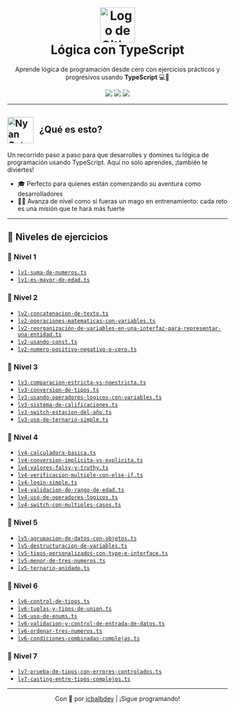<h1 align="center">
  <img src="https://media3.giphy.com/media/v1.Y2lkPTc5MGI3NjExZ255YmgyNjg5NWp2MmlhN2hkZHhicnYxaWtxYmxqZnV1dGx1bHJlNSZlcD12MV9pbnRlcm5hbF9naWZfYnlfaWQmY3Q9Zw/du3J3cXyzhj75IOgvA/giphy.gif" alt="Logo de Github" width="80" />
  <br/>
  <strong>Lógica con TypeScript</strong>
</h1>

<p align="center">
  Aprende lógica de programación desde cero con ejercicios prácticos y progresivos usando <strong>TypeScript</strong> 💻🧠
</p>

<p align="center">
  <img src="https://img.shields.io/badge/estado-en%20progreso-blue?style=flat-square" />
  <img src="https://img.shields.io/github/languages/top/jcbalbdev/logica-typescript?style=flat-square" />
  <img src="https://img.shields.io/github/last-commit/jcbalbdev/logica-typescript?style=flat-square" />
</p>

---

<h2>
  <img src="http://www.nyan.cat/cats/original.gif" alt="Nyan Cat" width="60" style="vertical-align: middle; margin-right: 8px;" />
  ¿Qué es esto?
</h2>


Un recorrido paso a paso para que desarrolles y domines tu lógica de programación usando TypeScript. Aquí no solo aprendes, ¡también te diviertes!

- 🎓 Perfecto para quienes están comenzando su aventura como desarrolladores
- 🧙‍♂️ Avanza de nivel como si fueras un mago en entrenamiento: cada reto es una misión que te hará más fuerte


---

## 🧐 Niveles de ejercicios

### 🦄 Nivel 1
- [`lv1-suma-de-numeros.ts`](./lv1-suma-de-numeros.ts)
- [`lv1-es-mayor-de-edad.ts`](./lv1-es-mayor-de-edad.ts)

### 🦄 Nivel 2
- [`lv2-concatenacion-de-texto.ts`](./lv2-concatenacion-de-texto.ts)
- [`lv2-operaciones-matematicas-con-variables.ts`](./lv2-operaciones-matematicas-con-variables.ts)
- [`lv2-reorganización-de-variables-en-una-interfaz-para-representar-una-entidad.ts`](./lv2-reorganización-de-variables-en-una-interfaz-para-representar-una-entidad.ts)
- [`lv2-usando-const.ts`](./lv2-usando-const.ts)
- [`lv2-numero-positivo-negativo-o-cero.ts`](./lv2-numero-positivo-negativo-o-cero.ts)

### 🦄 Nivel 3
- [`lv3-comparacion-estricta-vs-noestricta.ts`](./lv3-comparacion-estricta-vs-noestricta.ts)
- [`lv3-conversion-de-tipos.ts`](./lv3-conversion-de-tipos.ts)
- [`lv3-usando-operadores-logicos-con-variables.ts`](./lv3-usando-operadores-logicos-con-variables.ts)
- [`lv3-sistema-de-calificaciones.ts`](./lv3-sistema-de-calificaciones.ts)
- [`lv3-switch-estacion-del-año.ts`](./lv3-switch-estacion-del-año.ts)
- [`lv3-uso-de-ternario-simple.ts`](./lv3-uso-de-ternario-simple.ts)

### 🦄 Nivel 4
- [`lv4-calculadora-basica.ts`](./lv4-calculadora-basica.ts)
- [`lv4-conversion-implicita-vs-explicita.ts`](./lv4-conversion-implicita-vs-explicita.ts)
- [`lv4-valores-falsy-y-truthy.ts`](./lv4-valores-falsy-y-truthy.ts)
- [`lv4-verificacion-multiple-con-else-if.ts`](./lv4-verificacion-multiple-con-else-if.ts)
- [`lv4-login-simple.ts`](./lv4-login-simple.ts)
- [`lv4-validacion-de-rango-de-edad.ts`](./lv4-validacion-de-rango-de-edad.ts)
- [`lv4-uso-de-operadores-logicos.ts`](./lv4-uso-de-operadores-logicos.ts)
- [`lv4-switch-con-multiples-casos.ts`](./lv4-switch-con-multiples-casos.ts)

### 🦄 Nivel 5
- [`lv5-agrupacion-de-datos-con-objetos.ts`](./lv5-agrupacion-de-datos-con-objetos.ts)
- [`lv5-destructuracion-de-variables.ts`](./lv5-destructuracion-de-variables.ts)
- [`lv5-tipos-personalizados-con-type-e-interface.ts`](./lv5-tipos-personalizados-con-type-e-interface.ts)
- [`lv5-menor-de-tres-numeros.ts`](./lv5-menor-de-tres-numeros.ts)
- [`lv5-ternario-anidado.ts`](./lv5-ternario-anidado.ts)

### 🦄 Nivel 6
- [`lv6-control-de-tipos.ts`](./lv6-control-de-tipos.ts)
- [`lv6-tuplas-y-tipos-de-union.ts`](./lv6-tuplas-y-tipos-de-union.ts)
- [`lv6-uso-de-enums.ts`](./lv6-uso-de-enums.ts)
- [`lv6-validacion-y-control-de-entrada-de-datos.ts`](./lv6-validacion-y-control-de-entrada-de-datos.ts)
- [`lv6-ordenar-tres-numeros.ts`](./lv6-ordenar-tres-numeros.ts)
- [`lv6-condiciones-combinadas-complejas.ts`](./lv6-condiciones-combinadas-complejas.ts)


### 🦄 Nivel 7
- [`lv7-prueba-de-tipos-con-errores-controlados.ts`](./lv7-prueba-de-tipos-con-errores-controlados.ts)
- [`lv7-casting-entre-tipos-complejos.ts`](./lv7-casting-entre-tipos-complejos.ts)

---

<p align="center"> Con 💜 por <a href="https://github.com/jcbalbdev">jcbalbdev</a> | ¡Sigue programando! </p>

